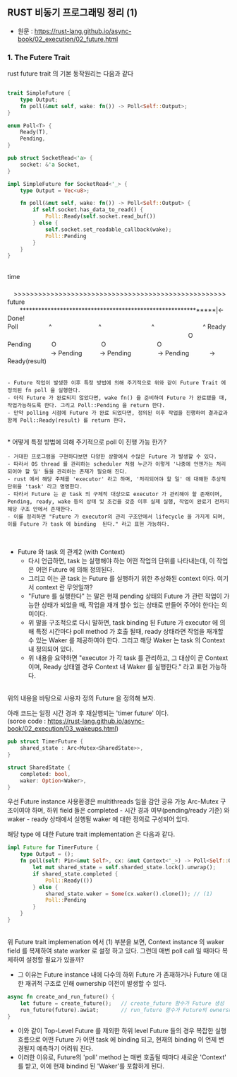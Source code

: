 ## RUST 비동기 프로그래밍 정리 (1) 
 - 원문 : https://rust-lang.github.io/async-book/02_execution/02_future.html

 ### 1. The Futere Trait
rust future trait 의 기본 동작원리는 다음과 같다

```rust

trait SimpleFuture {
    type Output;
    fn poll(&mut self, wake: fn()) -> Poll<Self::Output>; 
}

enum Poll<T> {
    Ready(T),              
    Pending, 
}

pub struct SocketRead<'a> {
    socket: &'a Socket,
}

impl SimpleFuture for SocketRead<'_> {
    type Output = Vec<u8>;

    fn poll(&mut self, wake: fn()) -> Poll<Self::Output> {
        if self.socket.has_data_to_read() {                 
            Poll::Ready(self.socket.read_buf())
        } else {                                            
            self.socket.set_readable_callback(wake);
            Poll::Pending
        }
    } 
}

```
<br>
time      　  　>>>>>>>>>>>>>>>>>>>>>>>>>>>>>>>>>>>>>>>>>>>>>>>>>>>><br>
future    　　**************************************************************|<-Done!<br>
Poll　　　　　^   　　　　　　　 ^ 　  　　　     　　　   ^ 　　　　      　　    　^       
Ready  　　　　　　　　　　　　　　　　　　　　　　　　　　　 　　O <br>
Pending 　　　O 　　　　　　　O  　　　　　　　　O         <br>
　　　　　　　-> Pending  　  　 -> Pending 　　　　-> Pending 　　　-> Ready(result)<br><br>

    - Future 작업이 발생한 이후 특정 방법에 의해 주기적으로 위와 같이 Future Trait 에 정의된 fn poll 을 실행한다.
    - 아직 Future 가 완료되지 않았다면, wake fn() 을 준비하여 Future 가 완료됐을 때, 작업가능하도록 한다. 그리고 Poll::Pending 을 return 한다.
    - 만약 polling 시점에 Future 가 완료 되었다면, 정의된 이후 작업을 진행하여 결과값과 함께 Poll::Ready(result) 를 return 한다.
<br>
* 어떻게 특정 방법에 의해 주기적으로 poll 이 진행 가능 한가?

    - 거대한 프로그램을 구현하다보면 다양한 상황에서 수많은 Future 가 발생할 수 있다. 
    - 따라서 OS thread 를 관리하는 scheduler 처럼 누군가 이렇게 '나중에 언젠가는 처리되어야 할 일' 들을 관리하는 존재가 필요해 진다. 
    - rust 에서 해당 주체를 'executor' 라고 하며, '처리되어야 할 일' 에 대해한 추상적 단위을 'task' 라고 명명한다. 
    - 따라서 Future 는 곧 task 의 구체적 대상으로 executor 가 관리해야 할 존재이며, Pending, ready, wake 등의 상태 및 조건을 갖춘 이후 실제 실행, 작업이 완료기 전까지 해당 구조 안에서 존재한다. 
    - 이를 정리하면 "Future 가 executor의 관리 구조안에서 lifecycle 을 가지게 되며, 이를 Future 가 task 에 binding  된다." 라고 표현 가능하다. 
<br>

* Future 와 task 의 관계2 (with Context)
    - 다시 언급하면, task 는 실행해야 하는 어떤 작업의 단위를 나타내는데, 이 작업은 어떤 Future 에 의해 정의된다. 
    - 그리고 이는 곧 task 는 Future 를 실행하기 위한 추상화된 context 이다. 여기서 context 란 무엇일까?
    - "Future 를 실행한다" 는 말은 현재 pending 상태의 Future 가 관련 작업이 가능한 상태가 되었을 때, 작업을 재개 할수 있는 상태로 만들어 주어야 한다는 의미이다. 
    - 위 말을 구조적으로 다시 말하면, task binding 된 Future 가 executor 에 의해 특정 시간마다 poll method 가 호출 될때, ready 상태라면 작업을 재개할 수 있는 Waker 를 제공하여야 한다. 그리고 해당 Waker 는 task 의 Context 내 정의되어 있다. 
    - 위 내용을 요약하면 "executor 가 각 task 를 관리하고, 그 대상이 곧 Context 이며, Ready 상태엘 경우 Context 내 Waker 를 실행한다." 라고 표현 가능하다. 
<br><br>

위의 내용을 바탕으로 사용자 정의 Future 을 정의해 보자. 

아래 코드는 일정 시간 경과 후 재실행되는 'timer future' 이다.<br>
(sorce code : https://rust-lang.github.io/async-book/02_execution/03_wakeups.html)
```rust
pub struct TimerFuture {
    shared_state : Arc<Mutex<SharedState>>,
}

struct SharedState {
    completed: bool,
    waker: Option<Waker>,
}
```
우선 Future instance 사용환경은 multithreads 임을 감안 공유 가능 Arc-Mutex 구조이여야 하며,
하위 field 들은 completed - 시간 경과 여부(pending/ready 기준) 와 waker - ready 상태에서 실행될 waker 에 대한 정의로 구성되어 있다. 

해당 type 에 대한 Future trait implementation 은 다음과 같다. 
```rust
impl Future for TimerFuture {
    type Output = ();
    fn poll(self: Pin<&mut Self>, cx: &mut Context<'_>) -> Poll<Self::Output> {
        let mut shared_state = self.sharded_state.lock().unwrap();
        if shared_state.completed {
            Poll::Ready(())
        } else {
            shared_state.waker = Some(cx.waker().clone()); // (1)
            Poll::Pending
        }
    }
}
```
<br>
위 Future trait implemenation 에서 (1) 부분을 보면, Context instance 의 waker field 를 복제하여 state warker 로 설정 하고 있다. 그런데 매번 poll call 일 때마다 복제하여 설정할 필요가 있을까?

- 그 이유는 Future instance 내에 다수의 하위 Future 가 존재하거나 Future 에 대한 재귀적 구조로 인해 ownership 이전이 발생할 수 있다. 
```rust
async fn create_and_run_future() {
    let future = create_future();   // create_future 함수가 Future 생성
    run_future(future).awiat;       // run_future 함수가 Future의 ownership 을 받아서 실행
}
```
- 이와 같이 Top-Level Future 를 제외한 하위 level Future 들의 경우 복잡한 실행 흐름으로 어떤 Future 가 어떤 task 에 binding 되고, 현재의 binding 이 언제 변경될지 예측하기 어려워 진다. 
- 이러한 이유로, Future의 'poll' method 는 매번 호출될 때마다 새로운 'Context' 를 받고, 이에 현재 bindind 된 'Waker'를 포함하게 된다.   